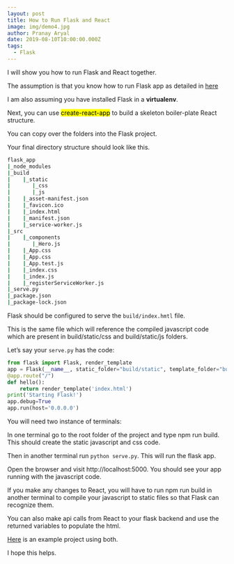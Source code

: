 ```yaml
---
layout: post
title: How to Run Flask and React
image: img/demo4.jpg
author: Pranay Aryal
date: 2019-08-10T10:00:00.000Z
tags:
  - Flask
---
```


I will show you how to run Flask and React together.

The assumption is that you know how to run Flask app as detailed in [here](http://flask.pocoo.org/)

I am also assuming you have installed Flask in a <strong>virtualenv</strong>.

Next, you can use <mark>create-react-app</mark> to build a skeleton boiler-plate React structure.

You can copy over the folders into the Flask project.

Your final directory structure should look like this.

```bash
flask_app
|_node_modules
|_build
|    |_static
|       |_css
|       |_js
|    |_asset-manifest.json
|    |_favicon.ico
|    |_index.html
|    |_manifest.json
|    |_service-worker.js
|_src
|    |_components
|       |_Hero.js
|    |_App.css
|    |_App.css
|    |_App.test.js
|    |_index.css
|    |_index.js
|    |_registerServiceWorker.js
|_serve.py
|_package.json
|_package-lock.json
```
Flask should be configured to serve the `build/index.hmtl` file.

This is the same file which will reference the compiled javascript code which are present in build/static/css and build/static/js folders.

Let’s say your `serve.py` has the code:
```py
from flask import Flask, render_template
app = Flask(__name__, static_folder="build/static", template_folder="build")
@app.route("/")
def hello():
    return render_template('index.html')
print('Starting Flask!')
app.debug=True
app.run(host='0.0.0.0')
```

You will need two instance of terminals:

In one terminal go to the root folder of the project and type npm run build. This should create the static javascript and css code.

Then in another terminal run `python serve.py`. This will run the flask app.

Open the browser and visit http://localhost:5000. You should see your app running with the javascript code.

If you make any changes to React, you will have to run npm run build in another terminal to compile your javascript to static files so that Flask can recognize them.

You can also make api calls from React to your flask backend and use the returned variables to populate the html.

[Here](https://github.com/pranayaryal/arxiv-sanity-preserver) is an example project using both.

I hope this helps.